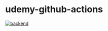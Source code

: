 # udemy-github-actions

[![backend](https://github.com/aiseki1984/udemy-github-actions/actions/workflows/backend.yml/badge.svg)](https://github.com/aiseki1984/udemy-github-actions/actions/workflows/backend.yml)